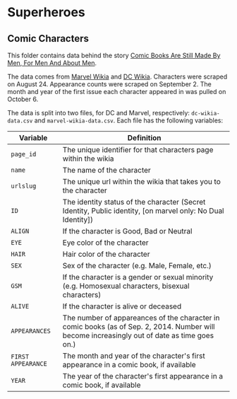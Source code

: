 # Superheroes

## Comic Characters

This folder contains data behind the story [Comic Books Are Still Made By Men, For Men And About Men](http://fivethirtyeight.com/features/women-in-comic-books/).

The data comes from [Marvel Wikia](http://marvel.wikia.com/Main_Page) and [DC Wikia](http://dc.wikia.com/wiki/Main_Page). Characters were scraped on August 24. Appearance counts were scraped on September 2. The month and year of the first issue each character appeared in was pulled on October 6.

The data is split into two files, for DC and Marvel, respectively: `dc-wikia-data.csv` and `marvel-wikia-data.csv`. Each file has the following variables:

Variable | Definition
---|---------
`page_id` | The unique identifier for that characters page within the wikia
`name` | The name of the character
`urlslug` | The unique url within the wikia that takes you to the character
`ID` | The identity status of the character (Secret Identity, Public identity, [on marvel only: No Dual Identity])
`ALIGN` | If the character is Good, Bad or Neutral
`EYE` | Eye color of the character
`HAIR` | Hair color of the character
`SEX` | Sex of the character (e.g. Male, Female, etc.)
`GSM` | If the character is a gender or sexual minority (e.g. Homosexual characters, bisexual characters)
`ALIVE` | If the character is alive or deceased
`APPEARANCES` | The number of appareances of the character in comic books (as of Sep. 2, 2014. Number will become increasingly out of date as time goes on.)
`FIRST APPEARANCE` | The month and year of the character's first appearance in a comic book, if available
`YEAR` | The year of the character's first appearance in a comic book, if available
